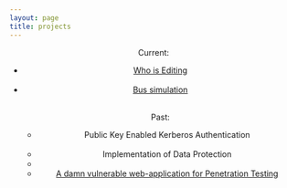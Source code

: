 ```yaml
---
layout: page
title: projects
---
```

<center>
Current: <br>

<ul>
<li><a href ="../WhoIsEditing">Who is Editing </a></li><br>
<li><a href="https://github.com/monishappusamy/Notes/tree/master/Operating-Systems/bus_simulation">Bus simulation</a></li><br>

Past: <br>

<ul>
<li>Public Key Enabled Kerberos Authentication</li><br>
<li>Implementation of Data Protection<li><br>
<li><a href="https://github.com/monishappusamy/h-app">A damn vulnerable web-application for Penetration Testing</a></li></ul><br>

</center>
